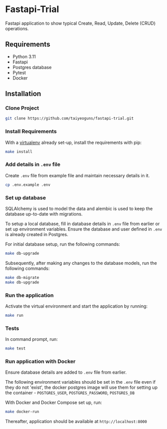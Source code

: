 # Fastapi-Trial

Fastapi application to show typical Create, Read, Update, Delete (CRUD) operations.

## Requirements

- Python 3.11
- Fastapi
- Postgres database
- Pytest
- Docker

## Installation

### Clone Project

```sh
git clone https://github.com/taiyeoguns/fastapi-trial.git
```

### Install Requirements

With a [virtualenv](https://virtualenv.pypa.io/) already set-up, install the requirements with pip:

```sh
make install
```

### Add details in `.env` file

Create `.env` file from example file and maintain necessary details in it.

```sh
cp .env.example .env
```

### Set up database

SQLAlchemy is used to model the data and alembic is used to keep the database up-to-date with migrations.

To setup a local database, fill in database details in `.env` file from earlier or set up environment variables. Ensure the database and user defined in `.env` is already created in Postgres.

For initial database setup, run the following commands:

```sh
make db-upgrade
```

Subsequently, after making any changes to the database models, run the following commands:

```sh
make db-migrate
make db-upgrade
```

### Run the application

Activate the virtual environment and start the application by running:

```sh
make run
```

### Tests

In command prompt, run:

```sh
make test
```

### Run application with Docker

Ensure database details are added to `.env` file from earlier.

The following environment variables should be set in the `.env` file even if they do not 'exist', the docker postgres image will use them for setting up the container -
`POSTGRES_USER`, `POSTGRES_PASSWORD`, `POSTGRES_DB`

With Docker and Docker Compose set up, run:

```sh
make docker-run
```

Thereafter, application should be available at `http://localhost:8000`
